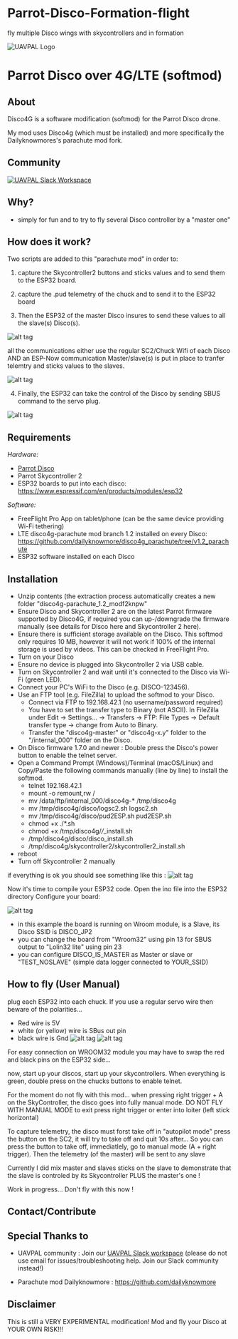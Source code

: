 # Parrot-Disco-Formation-flight
fly multiple Disco wings with skycontrollers and in formation

<a name="top">![UAVPAL Logo](https://uavpal.com/img/uavpal-logo-cut-461px.png)</a>
# Parrot Disco over 4G/LTE (softmod)

## About
Disco4G is a software modification (softmod) for the Parrot Disco drone. 

My mod uses Disco4g (which must be installed) and more specifically the Dailyknowmores's parachute mod fork.



## Community
[![UAVPAL Slack Workspace](https://uavpal.com/img/slack.png)](https://uavpal.com/slack)


## Why?
- simply for fun and to try to fly several Disco controller by a "master one"

## How does it work?
Two scripts are added to this "parachute mod" in order to:
1) capture the Skycontroller2 buttons and sticks values and to send them to the ESP32 board.
2) capture the .pud telemetry of the chuck and to send it to the ESP32 board

3) Then the ESP32 of the master Disco insures to send these values to all the slave(s) Disco(s).



![alt tag](https://user-images.githubusercontent.com/31324055/130589754-dc2da2e0-f366-434d-aad8-24c96b2bab09.png)

all the communications either use the regular SC2/Chuck Wifi of each Disco AND an ESP-Now communication Master/slave(s) is put in place to tranfer telemtry and sticks values to the slaves.

![alt tag](https://user-images.githubusercontent.com/31324055/130593977-acc94515-f512-46ca-b4f2-8be1f4e9244f.png)

4) Finally, the ESP32 can take the control of the Disco by sending SBUS command to the servo plug.

![alt tag](https://user-images.githubusercontent.com/31324055/130594409-b91f91dd-b71b-4440-a797-20d06bb220e1.png)


## Requirements
*Hardware:*
- [Parrot Disco](https://www.parrot.com/us/drones/parrot-disco) 
- Parrot Skycontroller 2 
- ESP32 boards to put into each disco: https://www.espressif.com/en/products/modules/esp32

*Software:*
- FreeFlight Pro App on tablet/phone (can be the same device providing Wi-Fi tethering)
- LTE disco4g-parachute mod branch 1.2 installed on every Disco: https://github.com/dailyknowmore/disco4g_parachute/tree/v1.2_parachute
- ESP32 software installed on each Disco

## Installation

- Unzip contents (the extraction process automatically creates a new folder "disco4g-parachute_1.2_modf2knpw"
- Ensure Disco and Skycontroller 2 are on the latest Parrot firmware supported by Disco4G, if required you can up-/downgrade the firmware manually (see details for Disco here and Skycontroller 2 here).
- Ensure there is sufficient storage available on the Disco. This softmod only requires 10 MB, however it will not work if 100% of the internal storage is used by videos. This can be checked in FreeFlight Pro.
- Turn on your Disco 
- Ensure no device is plugged into Skycontroller 2 via USB cable.
- Turn on Skycontroller 2 and wait until it's connected to the Disco via Wi-Fi (green LED).
- Connect your PC's WiFi to the Disco (e.g. DISCO-123456).
- Use an FTP tool (e.g. FileZilla) to upload the softmod to your Disco.
  - Connect via FTP to 192.168.42.1 (no username/password required)
  - You have to set the transfer type to Binary (not ASCII). In FileZilla under Edit → Settings... → Transfers → FTP: File Types → Default transfer type → change from Auto to Binary.
  - Transfer the "disco4g-master" or "disco4g-x.y" folder to the "/internal_000" folder on the Disco.
- On Disco firmware 1.7.0 and newer : Double press the Disco's power button to enable the telnet server.
- Open a Command Prompt (Windows)/Terminal (macOS/Linux) and Copy/Paste the following commands manually (line by line) to install the softmod.
  - telnet 192.168.42.1 
  - mount -o remount,rw /
  - mv /data/ftp/internal_000/disco4g-* /tmp/disco4g
  - mv /tmp/disco4g/disco/logsc2.sh logsc2.sh
  - mv /tmp/disco4g/disco/pud2ESP.sh pud2ESP.sh
  - chmod +x ./*.sh
  - chmod +x /tmp/disco4g/*/*_install.sh
  - /tmp/disco4g/disco/disco_install.sh
  - /tmp/disco4g/skycontroller2/skycontroller2_install.sh
- reboot
- Turn off Skycontroller 2 manually

if everything is ok you should see something like this :
![alt tag](https://user-images.githubusercontent.com/31324055/130605174-70636e3d-c44f-495c-85f4-29d3393018de.png)

Now it's time to compile your ESP32 code. Open the ino file into the ESP32 directory
Configure your board:

![alt tag](https://user-images.githubusercontent.com/31324055/130609812-a025bba7-605e-4f81-893b-c6ab7943f85f.png)

- in this example the board is running on Wroom module, is  a Slave, its Disco SSID is DISCO_JP2
- you can change the board from "Wroom32" using pin 13 for SBUS output to "Lolin32 lite" using pin 23
- you can configure DISCO_IS_MASTER as Master or slave or "TEST_NOSLAVE" (simple data logger connected to YOUR_SSID)


## How to fly  (User Manual)
plug each ESP32 into each chuck. If you use a regular servo wire then beware of the polarities...
- Red wire is 5V
- white (or yellow) wire is SBus out pin
- black wire is Gnd
![alt tag](https://user-images.githubusercontent.com/31324055/130612221-cafb50f8-abfd-4096-9ad7-987a0ff1a66d.png)
![alt tag](https://user-images.githubusercontent.com/31324055/130612826-c2084de8-428c-41df-bc2e-31286539a0f7.png)

For easy connection on WROOM32 module you may have to swap the red and black pins on the ESP32 side...

now, start up your discos, start up your skycontrollers. When everything is green, double press on the chucks buttons to enable telnet.

For the moment do not fly with this mod... when pressing right trigger + A on the SkyController, the disco goes into fully manual mode.
DO NOT FLY WITH MANUAL MODE
to exit  press right trigger or enter into loiter (left stick horizontal)

To capture telemetry, the disco must forst take off in "autopilot mode" press the button on the SC2, it will try to take off and quit 10s after...
So you can press the button to take off, immediatlely, go to manual mode (A + right trigger). Then the telemetry (of the master) will be sent to any slave

Currently I did mix master and slaves sticks on the slave to demonstrate that the slave is controled by its Skycontroller PLUS the master's one !

Work in progress... Don't fly with this now !

## Contact/Contribute


## Special Thanks to
- UAVPAL community :
Join our [UAVPAL Slack workspace](https://uavpal.com/slack) 
(please do not use email for issues/troubleshooting help. Join our Slack community instead!)

- Parachute mod Dailyknowmore : https://github.com/dailyknowmore

## Disclaimer
This is still a VERY EXPERIMENTAL modification! Mod and fly your Disco at YOUR OWN RISK!!!
